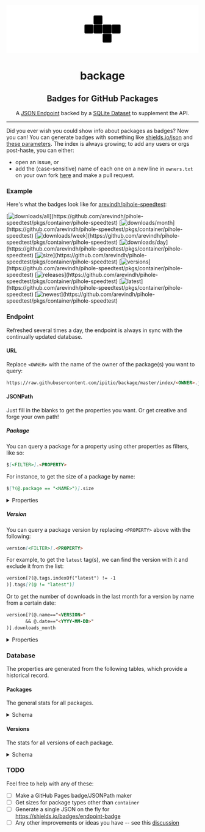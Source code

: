 <div align="center">

![logo](img/logo-b.png)

# backage

## Badges for GitHub Packages

A [JSON Endpoint](#endpoint) backed by a [SQLite Dataset](#database) to supplement the API.

</div>

---

Did you ever wish you could show info about packages as badges? Now you can! You can generate badges with something like [shields.io/json](https://shields.io/badges/dynamic-json-badge) and [these parameters](#url). The index is always growing; to add any users or orgs post-haste, you can either:

* open an issue, or
* add the (case-sensitive) name of each one on a new line in `owners.txt` on your own fork [here](https://github.com/ipitio/backage/edit/master/owners.txt) and make a pull request.

### Example

Here's what the badges look like for [arevindh/pihole-speedtest](https://github.com/arevindh/pihole-speedtest):

[![downloads/all](https://img.shields.io/badge/dynamic/json?url=https%3A%2F%2Fraw.githubusercontent.com%2Fipitio%2Fbackage%2Fmaster%2Findex%2Farevindh.json&query=%24%5B%3F(%40.package%3D%3D%22pihole-speedtest%22)%5D.downloads&logo=github&label=downloads)](https://github.com/arevindh/pihole-speedtest/pkgs/container/pihole-speedtest) [![downloads/month](https://img.shields.io/badge/dynamic/json?url=https%3A%2F%2Fraw.githubusercontent.com%2Fipitio%2Fbackage%2Fmaster%2Findex%2Farevindh.json&query=%24%5B%3F(%40.package%3D%3D%22pihole-speedtest%22)%5D.downloads_month&logo=github&label=month)](https://github.com/arevindh/pihole-speedtest/pkgs/container/pihole-speedtest) [![downloads/week](https://img.shields.io/badge/dynamic/json?url=https%3A%2F%2Fraw.githubusercontent.com%2Fipitio%2Fbackage%2Fmaster%2Findex%2Farevindh.json&query=%24%5B%3F(%40.package%3D%3D%22pihole-speedtest%22)%5D.downloads_week&logo=github&label=week)](https://github.com/arevindh/pihole-speedtest/pkgs/container/pihole-speedtest) [![downloads/day](https://img.shields.io/badge/dynamic/json?url=https%3A%2F%2Fraw.githubusercontent.com%2Fipitio%2Fbackage%2Fmaster%2Findex%2Farevindh.json&query=%24%5B%3F(%40.package%3D%3D%22pihole-speedtest%22)%5D.downloads_day&logo=github&label=day)](https://github.com/arevindh/pihole-speedtest/pkgs/container/pihole-speedtest) [![size](https://img.shields.io/badge/dynamic/json?url=https%3A%2F%2Fraw.githubusercontent.com%2Fipitio%2Fbackage%2Fmaster%2Findex%2Farevindh.json&query=%24%5B%3F(%40.package%3D%3D%22pihole-speedtest%22)%5D.size&logo=github&label=size&color=a0a)](https://github.com/arevindh/pihole-speedtest/pkgs/container/pihole-speedtest) [![versions](https://img.shields.io/badge/dynamic/json?url=https%3A%2F%2Fraw.githubusercontent.com%2Fipitio%2Fbackage%2Fmaster%2Findex%2Farevindh.json&query=%24%5B%3F(%40.package%3D%3D%22pihole-speedtest%22)%5D.versions&logo=github&label=versions&color=0a0)](https://github.com/arevindh/pihole-speedtest/pkgs/container/pihole-speedtest) [![releases](https://img.shields.io/badge/dynamic/json?url=https%3A%2F%2Fraw.githubusercontent.com%2Fipitio%2Fbackage%2Fmaster%2Findex%2Farevindh.json&query=%24%5B%3F(%40.package%3D%3D%22pihole-speedtest%22)%5D.tagged&logo=github&label=releases&color=0a0)](https://github.com/arevindh/pihole-speedtest/pkgs/container/pihole-speedtest) [![latest](https://img.shields.io/badge/dynamic/json?url=https%3A%2F%2Fraw.githubusercontent.com%2Fipitio%2Fbackage%2Fmaster%2Findex%2Farevindh.json&query=%24%5B%3F(%40.owner_type%3D%3D%22users%22%20%26%26%20%40.package_type%3D%3D%22container%22%20%26%26%20%40.package%3D%3D%22pihole-speedtest%22)%5D.version%5B%3F(%40.tags.indexOf(%22latest%22)!%3D-1)%5D.tags%5B%3F(%40!%3D%22latest%22)%5D&logo=github&label=latest&color=0a0)](https://github.com/arevindh/pihole-speedtest/pkgs/container/pihole-speedtest) [![newest](https://img.shields.io/badge/dynamic/json?url=https%3A%2F%2Fraw.githubusercontent.com%2Fipitio%2Fbackage%2Fmaster%2Findex%2Farevindh.json&query=%24%5B%3F(%40.package%3D%3D%22pihole-speedtest%22)%5D.version%5B%3F(%40.newest%3D%3Dtrue)%5D.name&logo=github&label=newest&color=0a0)](https://github.com/arevindh/pihole-speedtest/pkgs/container/pihole-speedtest)

### Endpoint

Refreshed several times a day, the endpoint is always in sync with the continually updated database.

#### URL

Replace `<OWNER>` with the name of the owner of the package(s) you want to query:

```markdown
https://raw.githubusercontent.com/ipitio/backage/master/index/<OWNER>.json
```

#### JSONPath

Just fill in the blanks to get the properties you want. Or get creative and forge your own path!

##### Package

You can query a package for a property using other properties as filters, like so:

```markdown
$[<FILTER>].<PROPERTY>
```

For instance, to get the size of a package by name:

```markdown
$[?(@.package == "<NAME>")].size
```

<details>

<summary>Properties</summary>

|       Property        |     Type     | Description                                        |
| :-------------------: | :----------: | -------------------------------------------------- |
|      `owner_id`       |    number    | The ID of the owner                                |
|     `owner_type`      |    string    | The type of owner (e.g. `users`)                   |
|    `package_type`     |    string    | The type of package (e.g. `container`)             |
|        `owner`        |    string    | The owner of the package                           |
|        `repo`         |    string    | The repository of the package                      |
|       `package`       |    string    | The package name                                   |
|        `date`         |    string    | The most recent date the package was refreshed     |
|        `size`         |    string    | Formatted size of the latest version               |
|      `versions`       |    string    | Formatted count of versions scraped                |
|       `tagged`        |    string    | Formatted count of tagged versions                 |
|      `downloads`      |    string    | Formatted count of all downloads                   |
|   `downloads_month`   |    string    | Formatted count of all downloads in the last month |
|   `downloads_week`    |    string    | Formatted count of all downloads in the last week  |
|    `downloads_day`    |    string    | Formatted count of all downloads in the last day   |
|      `raw_size`       |    number    | Size of the latest version, in bytes               |
|    `raw_versions`     |    number    | Count of versions                                  |
|     `raw_tagged`      |    number    | Count of tagged versions                           |
|    `raw_downloads`    |    number    | Count of all downloads                             |
| `raw_downloads_month` |    number    | Count of all downloads in the last month           |
| `raw_downloads_week`  |    number    | Count of all downloads in the last week            |
|  `raw_downloads_day`  |    number    | Count of all downloads in the last day             |
|       `version`       | object array | The versions of the package (see below)            |

</details>

##### Version

You can query a package version by replacing `<PROPERTY>` above with the following:

```markdown
version[<FILTER>].<PROPERTY>
```

For example, to get the `latest` tag(s), we can find the version with it and exclude it from the list:

```markdown
version[?(@.tags.indexOf("latest") != -1
)].tags[?(@ != "latest")]
```

Or to get the number of downloads in the last month for a version by name from a certain date:

```markdown
version[?(@.name=="<VERSION>"
       && @.date=="<YYYY-MM-DD>"
)].downloads_month
```

<details>

<summary>Properties</summary>

|       Property        |     Type     | Description                                    |
| :-------------------: | :----------: | ---------------------------------------------- |
|         `id`          |    number    | The ID of the version                          |
|        `name`         |    string    | The version name                               |
|        `date`         |    string    | The most recent date the version was refreshed |
|       `newest`        |   boolean    | Whether the version is the latest              |
|        `size`         |    string    | Formatted size of the version                  |
|      `downloads`      |    string    | Formatted count of downloads                   |
|   `downloads_month`   |    string    | Formatted count of downloads in the last month |
|   `downloads_week`    |    string    | Formatted count of downloads in the last week  |
|    `downloads_day`    |    string    | Formatted number of downloads in the last day  |
|      `raw_size`       |    number    | Size of the version, in bytes                  |
|    `raw_downloads`    |    number    | Count of downloads                             |
| `raw_downloads_month` |    number    | Count of downloads in the last month           |
| `raw_downloads_week`  |    number    | Count of downloads in the last week            |
|  `raw_downloads_day`  |    number    | Count of downloads in the last day             |
|        `tags`         | string array | The tags of the version                        |

</details>

### Database

The properties are generated from the following tables, which provide a historical record.

#### Packages

The general stats for all packages.

<details>

<summary>Schema</summary>

|      Column       |  Type   | Description                                     |
| :---------------: | :-----: | ----------------------------------------------- |
|    `owner_id`     | INTEGER | The ID of the owner                             |
|   `owner_type`    |  TEXT   | The type of owner (e.g. `users`)                |
|  `package_type`   |  TEXT   | The type of package (e.g. `container`)          |
|      `owner`      |  TEXT   | The owner of the package                        |
|      `repo`       |  TEXT   | The repository of the package                   |
|     `package`     |  TEXT   | The package name                                |
|      `size`       | INTEGER | The size of the latest version                  |
|    `downloads`    | INTEGER | The total number of downloads                   |
| `downloads_month` | INTEGER | The total number of downloads in the last month |
| `downloads_week`  | INTEGER | The total number of downloads in the last week  |
|  `downloads_day`  | INTEGER | The total number of downloads in the last day   |
|      `date`       |  TEXT   | The most recent date the package was refreshed  |

</details>

#### Versions

The stats for all versions of each package.

<details>

<summary>Schema</summary>

|      Column       |  Type   | Description                                     |
| :---------------: | :-----: | ----------------------------------------------- |
|       `id`        | INTEGER | The ID of the version                           |
|      `name`       |  TEXT   | The version name                                |
|      `size`       | INTEGER | The size of the version                         |
|    `downloads`    | INTEGER | The total number of downloads                   |
| `downloads_month` | INTEGER | The total number of downloads in the last month |
| `downloads_week`  | INTEGER | The total number of downloads in the last week  |
|  `downloads_day`  | INTEGER | The total number of downloads in the last day   |
|      `date`       |  TEXT   | The most recent date the version was refreshed  |
|      `tags`       |  TEXT   | The tags of the version (csv)                   |

</details>

### TODO

Feel free to help with any of these:

* [ ] Make a GitHub Pages badge/JSONPath maker
* [ ] Get sizes for package types other than `container`
* [ ] Generate a single JSON on the fly for <https://shields.io/badges/endpoint-badge>
* [ ] Any other improvements or ideas you have -- see this [discussion](https://github.com/ipitio/backage/discussions/9)
